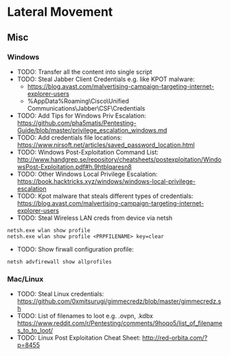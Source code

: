 # Lateral Movement

## Misc

### Windows
* TODO: Transfer all the content into single script
* TODO: Steal Jabber Client Credentials e.g. like KPOT malware: 
    * https://blog.avast.com/malvertising-campaign-targeting-internet-explorer-users
    * %AppData%Roaming\Cisco\Unified Communications\Jabber\CSF\Credentials
* TODO: Add Tips for Windows Priv Escalation: https://github.com/pha5matis/Pentesting-Guide/blob/master/privilege_escalation_windows.md
* TODO: Add credentials file locations: https://www.nirsoft.net/articles/saved_password_location.html
* TODO: Windows Post-Exploitation Command List: http://www.handgrep.se/repository/cheatsheets/postexploitation/WindowsPost-Exploitation.pdf#h.9htblqaresn8
* TODO: Other Windows Local Privilege Escalation: https://book.hacktricks.xyz/windows/windows-local-privilege-escalation
* TODO: Kpot malware that steals different types of credentials: https://blog.avast.com/malvertising-campaign-targeting-internet-explorer-users
* TODO: Steal Wireless LAN creds from device via netsh
```
netsh.exe wlan show profile
netsh.exe wlan show profile <PRPFILENAME> key=clear
```
* TODO: Show firwall configuration profile:
```
netsh advfirewall show allprofiles
```

### Mac/Linux
* TODO: Steal Linux credentials: https://github.com/0xmitsurugi/gimmecredz/blob/master/gimmecredz.sh
* TODO: List of filenames to loot e.g. .ovpn, .kdbx https://www.reddit.com/r/Pentesting/comments/9hoqo5/list_of_filenames_to_to_loot/
* TODO: Linux Post Exploitation Cheat Sheet: http://red-orbita.com/?p=8455